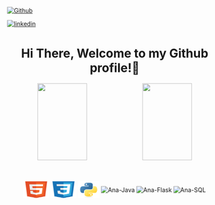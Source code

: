 [![Github](https://img.shields.io/github/followers/anacschmitz?label=Follow&style=social)](https://github.com/anacschmitz)
<!-- Linkedin -->
  <a href="https://www.linkedin.com/in/anadevjr/" target="_blank">
    <img src=https://img.shields.io/badge/linkedin-%2300acee.svg?color=405DE6&style=for-the-badge&logo=linkedin&logoColor=white alt=linkedin style="margin-bottom: 5px;"  />
  </a>
  <br>

<div align="center">
  <h1>
    Hi There, Welcome to my Github profile!👋
  </h1>
  
 
  
  <div align="center">
  <a href="https://github.com/anacschmitz"></a>
  
   <picture>
    <source 
      srcset="https://github-readme-stats.vercel.app/api?username=anacschmitz&show_icons=true&theme=transparent" 
      media="(prefers-color-scheme: dracula)"
    />
    <source
      srcset="https://github-readme-stats.vercel.app/api?username=anacschmitz&show_icons=true&theme=dracula"
      media="(prefers-color-scheme: light), (prefers-color-scheme: no-preference)"
    />
    <img width="48%" height="180em" src="https://github-readme-stats.vercel.app/api?username=anacschmitz&show_icons=true" />
  </picture>
  <picture>
    <source 
      srcset="https://github-readme-stats.vercel.app/api/top-langs/?username=anacschmitz&layout=compact&theme=dracula"
      media="(prefers-color-scheme: light)"
    />
    <source
      srcset="https://github-readme-stats.vercel.app/api/top-langs/?username=anacschmitz&layout=compact"
      media="(prefers-color-scheme: dark), (prefers-color-scheme: no-preference)"
    />
    <img width="48%" height="180em" src="https://github-readme-stats.vercel.app/api/top-langs/?username=anacschmitz&layout=compact" />
  </picture>
</div>

  ##
  
<div align="center">
  <div style="display: inline_block"><br>
  <img align="center" alt="Ana-HTML" height="40" width="60" src="https://raw.githubusercontent.com/devicons/devicon/master/icons/html5/html5-original.svg">
  <img align="center" alt="Ana-CSS" height="40" width="60" src="https://raw.githubusercontent.com/devicons/devicon/master/icons/css3/css3-original.svg">
  <img align="center" alt="Ana-Python" height="40" width="50" src="https://raw.githubusercontent.com/devicons/devicon/master/icons/python/python-original.svg">
  <img align="center" alt="Ana-Java" height="40" width="50" src="https://img.icons8.com/?size=512&id=Pd2x9GWu9ovX&format=png">
  <img align="center" alt="Ana-Flask" height="40" width="50" src="https://img.icons8.com/?size=512&id=ewGOClUtmFX4&format=png">
  <img align="center" alt="Ana-SQL" height="30" width="40" src="https://img.icons8.com/?size=512&id=HMAIkKPbzZIL&format=png">
  
    
</div>
